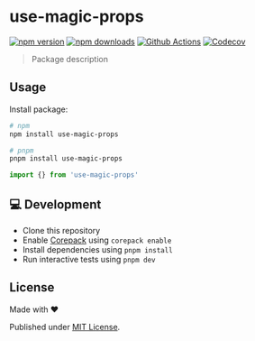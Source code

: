 # use-magic-props

[![npm version][npm-version-src]][npm-version-href]
[![npm downloads][npm-downloads-src]][npm-downloads-href]
[![Github Actions][github-actions-src]][github-actions-href]
[![Codecov][codecov-src]][codecov-href]

> Package description

## Usage

Install package:

```sh
# npm
npm install use-magic-props

# pnpm
pnpm install use-magic-props
```

```js
import {} from 'use-magic-props'
```

## 💻 Development

- Clone this repository
- Enable [Corepack](https://github.com/nodejs/corepack) using `corepack enable`
- Install dependencies using `pnpm install`
- Run interactive tests using `pnpm dev`

## License

Made with ❤️

Published under [MIT License](./LICENCE).

<!-- Badges -->

[npm-version-src]: https://img.shields.io/npm/v/use-magic-props?style=flat-square
[npm-version-href]: https://npmjs.com/package/use-magic-props
[npm-downloads-src]: https://img.shields.io/npm/dm/use-magic-props?style=flat-square
[npm-downloads-href]: https://npm.chart.dev/use-magic-props
[github-actions-src]: https://img.shields.io/github/actions/workflow/status/fimion/use-magic-props/ci.yml?branch=main&style=flat-square
[github-actions-href]: https://github.com/fimion/use-magic-props/actions?query=workflow%3Aci
[codecov-src]: https://img.shields.io/codecov/c/gh/fimion/use-magic-props/main?style=flat-square
[codecov-href]: https://codecov.io/gh/fimion/use-magic-props
